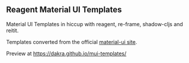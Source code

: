 Reagent Material UI Templates
-----------------------------

Material UI Templates in hiccup with reagent, re-frame, shadow-cljs
and reitit.

Templates converted from the official
[material-ui site](https://material-ui.com/getting-started/templates/).

Preview at https://dakra.github.io/mui-templates/
